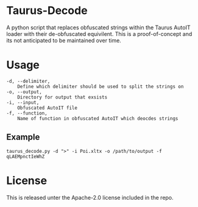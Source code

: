 # Taurus-Decode
A python script that replaces obfuscated strings within the Taurus AutoIT loader with their de-obfuscated equivilent. This is a proof-of-concept and its not anticipated to be maintained over time. 

# Usage

```
-d, --delimiter,
	Define which delimiter should be used to split the strings on
-o, --output,
	Directory for output that exsists
-i, --input,
	Obfuscated AutoIT file
-f, --function,
	Name of function in obfuscated AutoIT which deocdes strings
```

## Example 
```
taurus_decode.py -d ">" -i Poi.xltx -o /path/to/output -f qLAEMpnctIeWhZ
```

# License
This is released unter the Apache-2.0 license included in the repo. 
